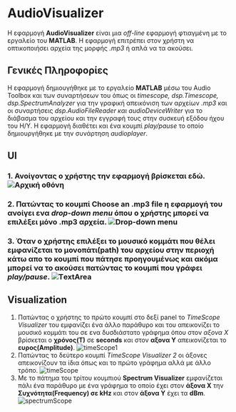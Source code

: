 # AudioVisualizer
 Η εφαρμογή **ΑudioVisualizer** είναι μια *off-line* εφαρμογή φτιαγμένη με το εργαλείο του **MATLAB**. Η εφαρμογή επιτρέπει στον χρήστη να οπτικοποιήσει αρχεία της μορφής *.mp3* ή απλά να τα ακούσει.


## Γενικές Πληροφορίες
Η εφαρμογή δημιουγήθηκε με το εργαλείο **MATLAB** μέσω του Audio Toolbox και των συναρτήσεων του όπως οι *timescope, dsp.Timescope, dsp.SpectrumAnalyzer* για την γραφική απεικόνιση των αρχείων *.mp3* και οι συναρτήσεις *dsp.AudioFileReader και audioDeviceWriter* για το διάβασμα του αρχείου και την εγγραφή τους στην συσκευή εξόδου ήχου του Η/Υ. Η εφαρμογή διαθέτει και ένα κουμπί *play/pause* το οποίο δημιουργήθηκε με την συνάρτηση *audioplayer*.
  
## UI 
### 1. Ανοίγοντας ο χρήστης την εφαρμογή βρίσκεται εδώ. ![Αρχική οθόνη](https://github.com/p15avge/AudioVisualizer/blob/main/UI.png)
### 2. Πατώντας το κουμπί **Choose an .mp3 file** η εφαρμογή του ανοίγει ενα *drop-down menu* όπου ο χρήστης μπορεί να επιλέξει μόνο .mp3 αρχεία. ![Drop-down menu](https://github.com/p15avge/AudioVisualizer/blob/main/drop-down%20menu.png)
### 3. Όταν ο χρήστης επιλέξει το μουσικό κομμάτι που θέλει εμφανίζεται το μονοπάτι(path) του αρχείου στην περιοχή κάτω απο το κουμπί που πάτησε προηγουμένως και ακόμα μπορεί να το ακούσει πατώντας το κουμπί που γράφει *play/pause*. ![ΤextArea](https://github.com/p15avge/AudioVisualizer/blob/main/text-area.png)



## Visualization
1. Πατώντας ο χρήστης το πρώτο κουμπί στο δεξί panel το *TimeScope Visualizer* του εμφανίζει ένα άλλο παράθυρο και του απεικονίζει το μουσικό κομμάτι του σε ενα δυσδιάστατο γράφημα όπου στον *αξονα X* βρίσκεται ο **χρόνος(Τ)** σε **seconds** και στον **αξονα Υ** απεικονίζεται το **ευρος(Amplitude)**. ![timeScope1](https://github.com/p15avge/AudioVisualizer/blob/main/timescopeVisualizer1.png)
2. Πατώντας το δεύτερο κουμπί *TimeScope Visualizer 2* οι άξονες απεικονίζουν τα ίδια όπως και το πρώτο γράφημα αλλά με άλλο τρόπο.
  ![timeScope](https://github.com/p15avge/AudioVisualizer/blob/main/timescopeVisualizer2.png)
3. Με το πάτημα του τρίτου κουμπιού **Spectrum Visualizer** εμφανίζεται πάλι ένα παράθυρο με ένα γράφημα το οποίο έχει στον **άξονα Χ** την **Συχνότητα(Frequency) σε kΗz** και στον **άξονα Υ** έχει τα **dBm**. ![spectrumScope](https://github.com/p15avge/AudioVisualizer/blob/main/spectumVisualizer.png)

